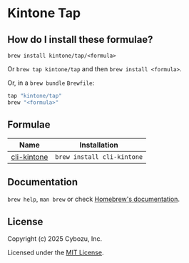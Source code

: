 # Kintone Tap

## How do I install these formulae?

`brew install kintone/tap/<formula>`

Or `brew tap kintone/tap` and then `brew install <formula>`.

Or, in a `brew bundle` `Brewfile`:

```ruby
tap "kintone/tap"
brew "<formula>"
```

## Formulae

| Name            |Installation|
|-----------------|-|
| [cli-kintone](https://cli.kintone.dev/) |`brew install cli-kintone`|

## Documentation

`brew help`, `man brew` or check [Homebrew's documentation](https://docs.brew.sh).

## License

Copyright (c) 2025 Cybozu, Inc.

Licensed under the [MIT License](LICENSE).
